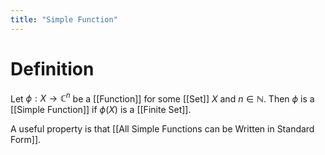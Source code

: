 ```yaml
---
title: "Simple Function"
---
```


# Definition
Let $\phi : X \to \mathbb{C}^{n}$ be a [[Function]] for some [[Set]] $X$ and $n \in \mathbb{N}$. Then $\phi$ is a [[Simple Function]] if $\phi(X)$ is a [[Finite Set]]. 

A useful property is that [[All Simple Functions can be Written in Standard Form]].
